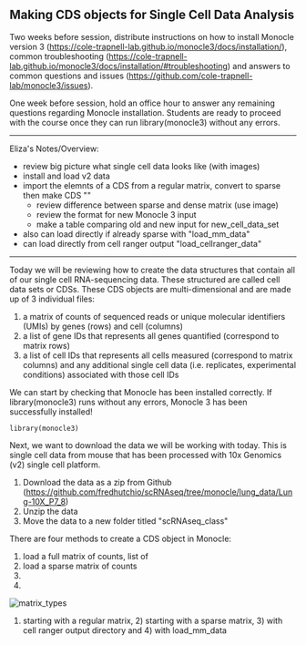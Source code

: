 
## Making CDS objects for Single Cell Data Analysis

Two weeks before session, distribute instructions on how to install Monocle version 3 (https://cole-trapnell-lab.github.io/monocle3/docs/installation/), common troubleshooting (https://cole-trapnell-lab.github.io/monocle3/docs/installation/#troubleshooting) and answers to common questions and issues (https://github.com/cole-trapnell-lab/monocle3/issues).

One week before session, hold an office hour to answer any remaining questions regarding Monocle installation. Students are ready to proceed with the course once they can run library(monocle3) without any errors.
_____________________________

Eliza's Notes/Overview:
- review big picture what single cell data looks like (with images)
- install and load v2 data
- import the elemnts of a CDS from a regular matrix, convert to sparse then make CDS ""
  - review difference between sparse and dense matrix (use image)
  - review the format for new Monocle 3 input
  - make a table comparing old and new input for new_cell_data_set
- also can load directly if already sparse with "load_mm_data"
- can load directly from cell ranger output "load_cellranger_data"
______________________________

Today we will be reviewing how to create the data structures that contain all of our single cell RNA-sequencing data. These structured are called cell data sets or CDSs. These CDS objects are multi-dimensional and are made up of 3 individual files:
  1. a matrix of counts of sequenced reads or unique molecular identifiers (UMIs) by genes (rows) and cell (columns)
  2. a list of gene IDs that represents all genes quantified (correspond to matrix rows)
  3. a list of cell IDs that represents all cells measured (correspond to matrix columns) and any additional single cell data (i.e. replicates, experimental conditions) associated with those cell IDs

We can start by checking that Monocle has been installed correctly. If library(monocle3) runs without any errors, Monocle 3 has been successfully installed!

```{r}
library(monocle3)
```
Next, we want to download the data we will be working with today. This is single cell data from mouse that has been processed with 10x Genomics (v2) single cell platform.

1. Download the data as a zip from Github (https://github.com/fredhutchio/scRNAseq/tree/monocle/lung_data/Lung-10X_P7_8)
2. Unzip the data 
3. Move the data to a new folder titled "scRNAseq_class"

There are four methods to create a CDS object in Monocle:
1. load a full matrix of counts, list of 
2. load a sparse matrix of counts
3. 
4. 

![matrix_types](http://www.btechsmartclass.com/data_structures/ds_images/Triplet_Representation_of_Sparse_Matrix.png)

1) starting with a regular matrix, 2) starting with a sparse matrix, 3) with cell ranger output directory and 4) with load_mm_data

```{r}

```

```{r}

```

```{r}

```
